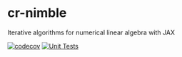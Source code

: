 # cr-nimble
Iterative algorithms for numerical linear algebra with JAX

[![codecov](https://codecov.io/gh/carnotresearch/cr-nimble/branch/main/graph/badge.svg?token=PX1MGTZ7VL)](https://codecov.io/gh/carnotresearch/cr-nimble) 
[![Unit Tests](https://github.com/carnotresearch/cr-nimble/actions/workflows/ci.yml/badge.svg)](https://github.com/carnotresearch/cr-nimble/actions/workflows/ci.yml)